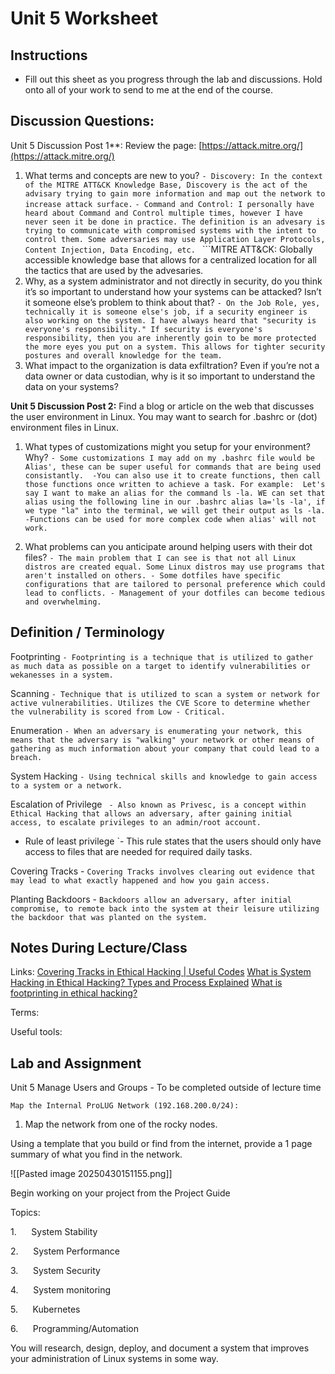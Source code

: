 # Unit 5 Worksheet 

## Instructions
- Fill out this sheet as you progress through the lab and discussions. Hold onto all of your work to send to me at the end of the course.

## Discussion Questions: 

Unit 5 Discussion Post 1**: Review the page: [https://attack.mitre.org/](https://attack.mitre.org/)

1. What terms and concepts are new to you?
		```- Discovery: In the context of the MITRE ATT&CK Knowledge Base, Discovery is the act of the advisary trying to gain more information and map out the network to increase attack surface.```
		```- Command and Control: I personally have heard about Command and Control multiple times, however I have never seen it be done in practice. The definition is an advesary is trying to communicate with compromised systems with the intent to control them. Some adversaries may use Application Layer Protocols, Content Injection, Data Encoding, etc. ```
		```MITRE ATT&CK: Globally accessible knowledge base that allows for a centralized location for all the tactics that are used by the advesaries.   
2. Why, as a system administrator and not directly in security, do you think it’s so important to understand how your systems can be attacked? Isn’t it someone else’s problem to think about that?
		```- On the Job Role, yes, technically it is someone else's job, if a security engineer is also working on the system. I have always heard that "security is everyone's responsibility." If security is everyone's responsibility, then you are inherently goin to be more protected the more eyes you put on a system. This allows for tighter security postures and overall knowledge for the team.  ```
3. What impact to the organization is data exfiltration? Even if you’re not a data owner or data custodian, why is it so important to understand the data on your systems?

**Unit 5 Discussion Post 2:** Find a blog or article on the web that discusses the user environment in Linux. You may want to search for .bashrc or (dot) environment files in Linux.

1. What types of customizations might you setup for your environment? Why?
		```- Some customizations I may add on my .bashrc file would be Alias', these can be super useful for commands that are being used consistantly. 
		-You can also use it to create functions, then call those functions once written to achieve a task.
		For example: 
		Let's say I want to make an alias for the command
		ls -la. WE can set that alias using the following line in our .bashrc
		alias la='ls -la', if we type "la" into the terminal, we will get their output as ls -la.
		-Functions can be used for more complex code when alias' will not work. 
		 ``` 

2. What problems can you anticipate around helping users with their dot files?
		```- The main problem that I can see is that not all Linux distros are created equal. Some Linux distros may use programs that aren't installed on others.
		- Some dotfiles have specific configurations that are tailored to personal preference which could lead to conflicts.
		- Management of your dotfiles can become tedious and overwhelming. ```

## Definition / Terminology

Footprinting
	```- Footprinting is a technique that is utilized to gather as much data as possible on a target to identify vulnerabilities or wekanesses in a system.```

Scanning
	```- Technique that is utilized to scan a system or network for active vulnerabilities. Utilizes the CVE Score to determine whether the vulnerability is scored from Low - Critical. ``` 

Enumeration
	`- When an adversary is enumerating your network, this means that the adversary is "walking" your network or other means of gathering as much information about your company that could lead to a breach.`  

System Hacking
	`- Using technical skills and knowledge to gain access to a system or a network. `

Escalation of Privilege
	` - Also known as Privesc, is a concept within Ethical Hacking that allows an adversary, after gaining initial access, to escalate privileges to an admin/root account.`  

- Rule of least privilege
		`- This rule states that the users should only have access to files that are needed for required daily tasks. 

Covering Tracks
	- `Covering Tracks involves clearing out evidence that may lead to what exactly happened and how you gain access. `

Planting Backdoors
	- `Backdoors allow an adversary, after initial compromise, to remote back into the system at their leisure utilizing the backdoor that was planted on the system. ` 
## Notes During Lecture/Class 

Links:
[Covering Tracks in Ethical Hacking | Useful Codes](https://useful.codes/covering-tracks-in-ethical-hacking/#:~:text=Covering%20tracks%2C%20a%20critical%20phase%20in%20ethical%20hacking%2C,systems%20while%20maintaining%20confidentiality%20and%20preventing%20unintended%20disruptions.)
[What is System Hacking in Ethical Hacking? Types and Process Explained](https://www.eccouncil.org/cybersecurity-exchange/ethical-hacking/system-hacking-definition-types-processes/)
[What is footprinting in ethical hacking?](https://www.techtarget.com/searchsecurity/definition/footprinting)


Terms:

Useful tools:

## Lab and Assignment

Unit 5 Manage Users and Groups - To be completed outside of lecture time

	Map the Internal ProLUG Network (192.168.200.0/24):

1. Map the network from one of the rocky nodes.

Using a template that you build or find from the internet, provide a 1 page summary of what you find in the network.

![[Pasted image 20250430151155.png]]

Begin working on your project from the Project Guide

Topics:

1.      System Stability

2.      System Performance

3.      System Security

4.      System monitoring

5.      Kubernetes

6.      Programming/Automation

You will research, design, deploy, and document a system that improves your administration of Linux systems in some way.